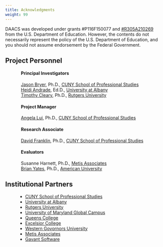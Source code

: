 ```yaml
---
title: Acknowledgments
weight: 99
---
```


DAACS was developed under grants #P116F150077 and [#R305A210269](https://ies.ed.gov/funding/grantsearch/details.asp?ID=4549) from the U.S. Department of Education. However, the contents do not necessarily represent the policy of the U.S. Department of Education, and you should not assume endorsement by the Federal Government.

## Project Personnel

<div style="padding-left:50px;">

#### Principal Investigators

[Jason Bryer](mailto:jason.bryer@cuny.edu), Ph.D., [CUNY School of Professional Studies](https://sps.cuny.edu)  
[Heidi Andrade](mailto:handrade@albany.edu), Ed.D., [University at Albany](https://albany.edu)  
[Timothy Cleary](mailto:timothy.cleary@rutgers.edu), Ph.D., [Rutgers University](https://www.rutgers.edu)

#### Project Manager

[Angela Lui](mailto:angela.lui@cuny.edu), Ph.D., [CUNY School of Professional Studies](https://sps.cuny.edu)

#### Research Associate

[David Franklin](mailto:david.franklin@cuny.edu), Ph.D., [CUNY School of Professional Studies](https://sps.cuny.edu)

#### Evaluators

Susanne Harnett, Ph.D., [Metis Associates](https://www.metisassociates.com)  
[Brian Yates](https://www.american.edu/cas/faculty/byates.cfm), Ph.D., [American University](https://www.american.edu)

</div>

## Institutional Partners

<div style="padding-left:40px;">

* [CUNY School of Professional Studies](https://sps.cuny.edu)
* [University at Albany](https://albany.edu)
* [Rutgers University](https://rutgers.edu)
* [University of Maryland Global Campus](https://www.umgc.edu)
* [Queens College](https://www.qc.cuny.edu)
* [Excelsior College](https://excelsior.edu)
* [Western Govornors University](https://www.wgu.edu)
* [Metis Associates](https://www.metisassociates.com)
* [Gavant Software](https://www.gavant.com)

</div>	
